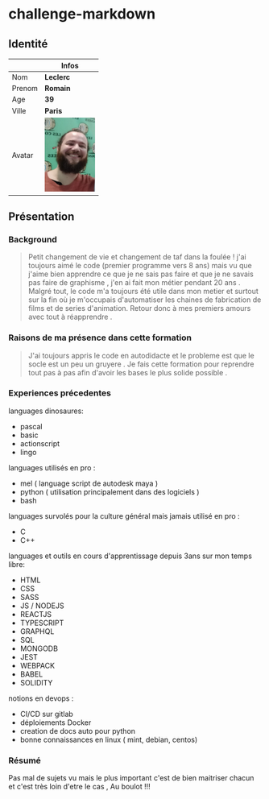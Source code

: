 
# challenge-markdown

## Identité

|        | Infos       |
| ------ | ----------- |
| Nom    | **Leclerc** |
| Prenom | **Romain**  |
| Age    | **39**      |
| Ville  | **Paris**   |
| Avatar | <img src="https://github.com/romlec/challenge-markdown/blob/main/photo_avatar.jpg" width="100">  |

## Présentation

### Background

> Petit changement de vie et changement de taf dans la foulée ! j'ai toujours aimé le code (premier programme vers 8 ans) mais vu que j'aime bien apprendre ce que je ne sais pas faire et que je ne savais pas faire de graphisme , j'en ai fait mon métier pendant 20 ans . 
Malgré tout, le code m'a toujours été utile dans mon metier et surtout sur la fin où je m'occupais d'automatiser les chaines de fabrication de films et de series d'animation.
Retour donc à mes premiers amours avec tout à réapprendre .

### Raisons de ma présence dans cette formation

> J'ai toujours appris le code en autodidacte et le probleme est que le socle est un peu un gruyere . 
Je fais cette formation pour reprendre tout pas à pas afin d'avoir les bases le plus solide possible .


### Experiences précedentes

languages dinosaures:
 - pascal
 - basic
 - actionscript
 - lingo

languages utilisés en pro :
 - mel ( language script de autodesk maya )
 - python ( utilisation principalement dans des logiciels )
 - bash

languages survolés pour la culture général mais jamais utilisé en pro :
 - C
 - C++

languages et outils en cours d'apprentissage depuis 3ans sur mon temps libre: 
 - HTML
 - CSS
 - SASS
 - JS / NODEJS
 - REACTJS
 - TYPESCRIPT
 - GRAPHQL
 - SQL
 - MONGODB
 - JEST
 - WEBPACK
 - BABEL
 - SOLIDITY

notions en devops : 

 - CI/CD sur gitlab
 - déploiements Docker
 - creation de docs auto pour python
 - bonne connaissances en linux ( mint, debian, centos)

### Résumé

Pas mal de sujets vu mais le plus important c'est de bien maitriser chacun et c'est très loin d'etre le cas , Au boulot !!!

